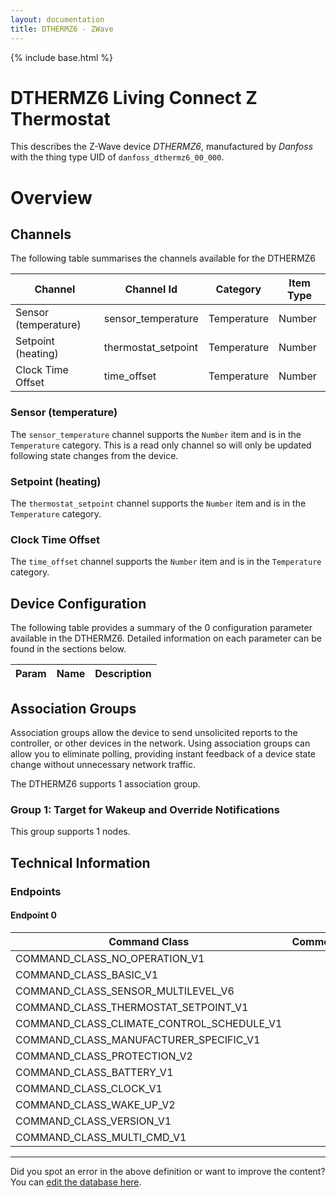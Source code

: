 ```yaml
---
layout: documentation
title: DTHERMZ6 - ZWave
---
```


{% include base.html %}

# DTHERMZ6 Living Connect Z Thermostat
This describes the Z-Wave device *DTHERMZ6*, manufactured by *Danfoss* with the thing type UID of ```danfoss_dthermz6_00_000```.

# Overview

## Channels
The following table summarises the channels available for the DTHERMZ6

| Channel | Channel Id | Category | Item Type |
|---------|------------|----------|-----------|
| Sensor (temperature) | sensor_temperature | Temperature | Number | 
| Setpoint (heating) | thermostat_setpoint | Temperature | Number | 
| Clock Time Offset | time_offset | Temperature | Number | 

### Sensor (temperature)
The ```sensor_temperature``` channel supports the ```Number``` item and is in the ```Temperature``` category. This is a read only channel so will only be updated following state changes from the device.

### Setpoint (heating)
The ```thermostat_setpoint``` channel supports the ```Number``` item and is in the ```Temperature``` category.

### Clock Time Offset
The ```time_offset``` channel supports the ```Number``` item and is in the ```Temperature``` category.



## Device Configuration
The following table provides a summary of the 0 configuration parameter available in the DTHERMZ6.
Detailed information on each parameter can be found in the sections below.

| Param | Name  | Description |
|-------|-------|-------------|

## Association Groups
Association groups allow the device to send unsolicited reports to the controller, or other devices in the network. Using association groups can allow you to eliminate polling, providing instant feedback of a device state change without unnecessary network traffic.

The DTHERMZ6 supports 1 association group.

### Group 1: Target for Wakeup and Override Notifications

This group supports 1 nodes.

## Technical Information

### Endpoints

#### Endpoint 0

| Command Class | Comment |
|---------------|---------|
| COMMAND_CLASS_NO_OPERATION_V1| |
| COMMAND_CLASS_BASIC_V1| |
| COMMAND_CLASS_SENSOR_MULTILEVEL_V6| |
| COMMAND_CLASS_THERMOSTAT_SETPOINT_V1| |
| COMMAND_CLASS_CLIMATE_CONTROL_SCHEDULE_V1| |
| COMMAND_CLASS_MANUFACTURER_SPECIFIC_V1| |
| COMMAND_CLASS_PROTECTION_V2| |
| COMMAND_CLASS_BATTERY_V1| |
| COMMAND_CLASS_CLOCK_V1| |
| COMMAND_CLASS_WAKE_UP_V2| |
| COMMAND_CLASS_VERSION_V1| |
| COMMAND_CLASS_MULTI_CMD_V1| |

---

Did you spot an error in the above definition or want to improve the content?
You can [edit the database here](http://www.cd-jackson.com/index.php/zwave/zwave-device-database/zwave-device-list/devicesummary/502).
